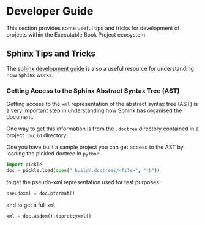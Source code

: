 # Developer Guide

This section provides some useful tips and tricks for development of projects
within the Executable Book Project ecosystem.

## Sphinx Tips and Tricks

The [sphinx development guide](https://www.sphinx-doc.org/en/master/develop.html) is also a useful
resource for understanding how `Sphinx` works.

### Getting Access to the Sphinx Abstract Syntax Tree (AST)

Getting access to the `xml` representation of the abstract syntax tree (AST) is a very
important step in understanding how Sphinx has organised the document.

One way to get this information is from the `.doctree` directory
contained in a project `_build` directory.

One you have built a sample project you can get access to the AST by loading the pickled
doctree in `python`:

```python
import pickle
doc = pickle.load(open("_build/.doctrees/<file>", "rb"))
```

to get the pseudo-xml representation used for test purposes

```python
pseudoxml = doc.pformat()
```

and to get a full `xml`

```python
xml = doc.asdom().toprettyxml()
```

